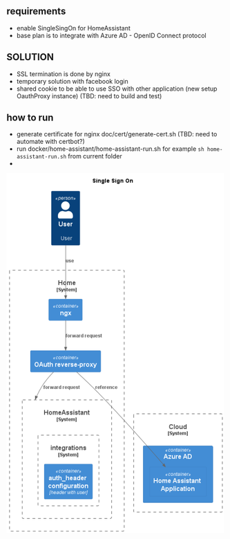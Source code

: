## requirements
- enable SingleSingOn for HomeAssistant
- base plan is to integrate with Azure AD - OpenID Connect protocol

## SOLUTION
- SSL termination is done by nginx
- temporary solution with facebook login
- shared cookie to be able to use SSO with other application (new setup OauthProxy instance) (TBD: need to build and test)

## how to run
- generate certificate for nginx doc/cert/generate-cert.sh (TBD: need to automate with certbot?)
- run docker/home-assistant/home-assistant-run.sh for example `sh home-assistant-run.sh` from current folder
- 

![](SSO.png)